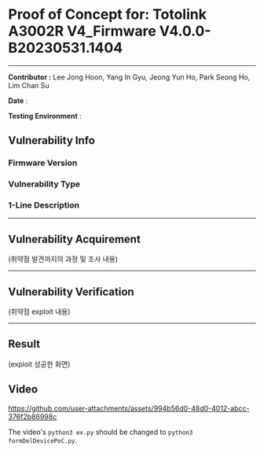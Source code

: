 # Proof of Concept for: **Totolink A3002R V4_Firmware V4.0.0-B20230531.1404**

---

**Contributor :** Lee Jong Hoon, Yang In Gyu, Jeong Yun Ho, Park Seong Ho, Lim Chan Su

**Date** : 

**Testing Environment** : 

## Vulnerability Info

### Firmware Version

### Vulnerability Type

### 1-Line Description

---

## Vulnerability Acquirement

(취약점 발견까지의 과정 및 조사 내용)

---

## Vulnerability Verification

(취약점 exploit 내용)

---

## Result

(exploit 성공한 화면)

## Video

https://github.com/user-attachments/assets/994b56d0-48d0-4012-abcc-376f2b86998c

The video's `python3 ex.py` should be changed to `python3 formDelDevicePoC.py`.
